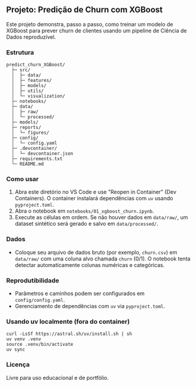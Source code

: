 ## Projeto: Predição de Churn com XGBoost

Este projeto demonstra, passo a passo, como treinar um modelo de XGBoost para prever churn de clientes usando um pipeline de Ciência de Dados reproduzível.

### Estrutura

```
predict_churn_XGBoost/
  ├─ src/
  │  ├─ data/
  │  ├─ features/
  │  ├─ models/
  │  ├─ utils/
  │  └─ visualization/
  ├─ notebooks/
  ├─ data/
  │  ├─ raw/
  │  └─ processed/
  ├─ models/
  ├─ reports/
  │  └─ figures/
  ├─ config/
  │  └─ config.yaml
  ├─ .devcontainer/
  │  └─ devcontainer.json
  ├─ requirements.txt
  └─ README.md
```

### Como usar

1. Abra este diretório no VS Code e use "Reopen in Container" (Dev Containers). O container instalará dependências com `uv` usando `pyproject.toml`.
2. Abra o notebook em `notebooks/01_xgboost_churn.ipynb`.
3. Execute as células em ordem. Se não houver dados em `data/raw/`, um dataset sintético será gerado e salvo em `data/processed/`.

### Dados

- Coloque seu arquivo de dados bruto (por exemplo, `churn.csv`) em `data/raw/` com uma coluna alvo chamada `churn` (0/1). O notebook tenta detectar automaticamente colunas numéricas e categóricas.

### Reprodutibilidade

- Parâmetros e caminhos podem ser configurados em `config/config.yaml`.
- Gerenciamento de dependências com `uv` via `pyproject.toml`.

### Usando uv localmente (fora do container)

```
curl -LsSf https://astral.sh/uv/install.sh | sh
uv venv .venv
source .venv/bin/activate
uv sync
```

### Licença

Livre para uso educacional e de portfólio.


